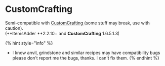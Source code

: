 # CustomCrafting

Semi-compatible with [CustomCrafting ](https://www.spigotmc.org/resources/customcrafting-advanced-custom-recipe-plugin-1-14-1-16-x-free.55883/updates)(some stuff may break, use with caution).\
(**ItemsAdder **2.2.10+ and **CustomCrafting** 1.6.5.1.3)

{% hint style="info" %}
* I know anvil, grindstone and similar recipes may have compatibility bugs please don't report me the bugs, thanks. I can't fix them.
{% endhint %}

